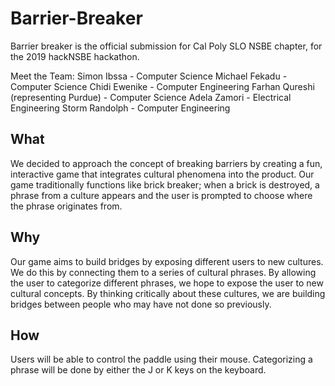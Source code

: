 # Barrier-Breaker
Barrier breaker is the official submission for Cal Poly SLO NSBE chapter, for the 2019 hackNSBE hackathon. 

Meet the Team:
Simon Ibssa - Computer Science
Michael Fekadu - Computer Science
Chidi Ewenike - Computer Engineering
Farhan Qureshi (representing Purdue) - Computer Science
Adela Zamori - Electrical Engineering
Storm Randolph - Computer Engineering

## What
We decided to approach the concept of breaking barriers by creating a fun, interactive game that integrates cultural phenomena into the product. Our game traditionally functions like brick breaker; when a brick is destroyed, a phrase from a culture appears and the user is prompted to choose where the phrase originates from.

## Why
Our game aims to build bridges by exposing different users to new cultures. We do this by connecting them to a series of cultural phrases. By allowing the user to categorize different phrases, we hope to expose the user to new cultural concepts. By thinking critically about these cultures, we are building bridges between people who may have not done so previously.

## How
Users will be able to control the paddle using their mouse. Categorizing a phrase will be done by either the J or K keys on the keyboard.



